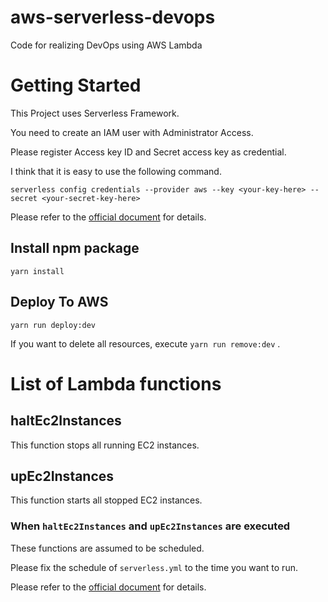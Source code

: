 # aws-serverless-devops
Code for realizing DevOps using AWS Lambda

# Getting Started

This Project uses Serverless Framework.

You need to create an IAM user with Administrator Access.

Please register Access key ID and Secret access key as credential.

I think that it is easy to use the following command.

```
serverless config credentials --provider aws --key <your-key-here> --secret <your-secret-key-here>
```

Please refer to the [official document](https://serverless.com/framework/docs/providers/aws/guide/credentials/) for details.

## Install npm package

`yarn install`

## Deploy To AWS

`yarn run deploy:dev`

If you want to delete all resources, execute `yarn run remove:dev` .

# List of Lambda functions

## haltEc2Instances

This function stops all running EC2 instances.

## upEc2Instances

This function starts all stopped EC2 instances.

### When `haltEc2Instances` and `upEc2Instances` are executed

These functions are assumed to be scheduled.

Please fix the schedule of `serverless.yml` to the time you want to run.

Please refer to the [official document](https://docs.aws.amazon.com/ja_jp/lambda/latest/dg/tutorial-scheduled-events-schedule-expressions.html) for details.
